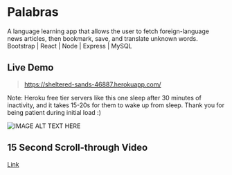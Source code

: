 # Palabras 
A language learning app that allows the user to fetch foreign-language news articles, then bookmark, save, and translate unknown words.
Bootstrap | React | Node | Express | MySQL
## Live Demo
> https://sheltered-sands-46887.herokuapp.com/

Note: Heroku free tier servers like this one sleep after 30 minutes of inactivity, and it takes 15-20s for them to wake up from sleep. Thank you for being patient during initial load :)

![IMAGE ALT TEXT HERE](https://i.imgur.com/7fR1viK.jpg)

## 15 Second Scroll-through Video 
[Link](https://www.youtube.com/watch?v=Mc6z-W8UNHw)


